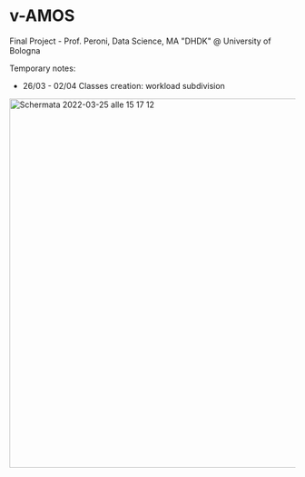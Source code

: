 # v-AMOS
Final Project - Prof. Peroni, Data Science, MA "DHDK" @ University of Bologna

Temporary notes:

- 26/03 - 02/04 Classes creation: workload subdivision 
<img width="650" alt="Schermata 2022-03-25 alle 15 17 12" src="https://user-images.githubusercontent.com/48963689/160302840-d5f34595-e481-4373-861c-53e210f72e1f.png">
